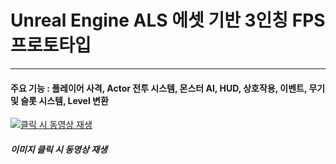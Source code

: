 # Unreal Engine ALS 에셋 기반 3인칭 FPS 프로토타입
---

#### 주요 기능 : 플레이어 사격, Actor 전투 시스템, 몬스터 AI, HUD, 상호작용, 이벤트, 무기 및 슬롯 시스템, Level 변환

[![클릭 시 동영상 재생](http://img.youtube.com/vi/ztiRlsxCO24/0.jpg)](https://youtu.be/ztiRlsxCO24)


##### 이미지 클릭 시 동영상 재생
